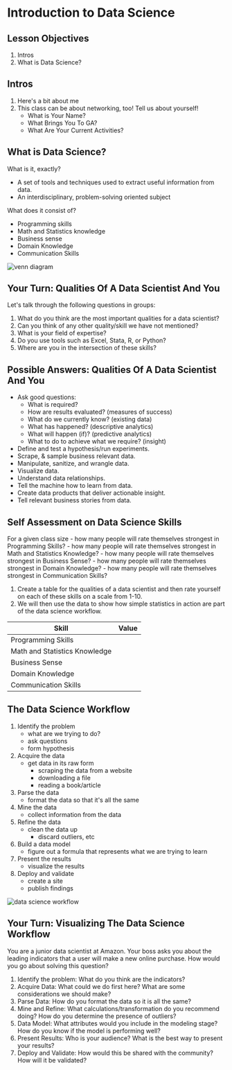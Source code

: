 # Introduction to Data Science

## Lesson Objectives

1. Intros
1. What is Data Science?

## Intros

1. Here's a bit about me
1. This class can be about networking, too!  Tell us about yourself!
    - What is Your Name?
    - What Brings You To GA?
    - What Are Your Current Activities?

## What is Data Science?

What is it, exactly?

- A set of tools and techniques used to extract useful information from data.
- An interdisciplinary, problem-solving oriented subject

What does it consist of?

- Programming skills
- Math and Statistics knowledge
- Business sense
- Domain Knowledge
- Communication Skills

![venn diagram](https://static1.squarespace.com/static/5150aec6e4b0e340ec52710a/t/51525c33e4b0b3e0d10f77ab/1364352052403/Data_Science_VD.png)

## Your Turn: Qualities Of A Data Scientist And You

Let's talk through the following questions in groups:

1. What do you think are the most important qualities for a data scientist?
2. Can you think of any other quality/skill we have not mentioned?
3. What is your field of expertise?
4. Do you use tools such as Excel, Stata, R, or Python?
5. Where are you in the intersection of these skills?

## Possible Answers: Qualities Of A Data Scientist And You

- Ask good questions:
    - What is required?
    - How are results evaluated? (measures of success)
    - What do we currently know? (existing data)
    - What has happened? (descriptive analytics)
    - What will happen (if)? (predictive analytics)
    - What to do to achieve what we require? (insight)
- Define and test a hypothesis/run experiments.
- Scrape, & sample business relevant data.
- Manipulate, sanitize, and wrangle data.
- Visualize data.
- Understand data relationships.
- Tell the machine how to learn from data.
- Create data products that deliver actionable insight.
- Tell relevant business stories from data.

## Self Assessment on Data Science Skills

For a given class size
    - how many people will rate themselves strongest in Programming Skills?
    - how many people will rate themselves strongest in Math and Statistics Knowledge?
    - how many people will rate themselves strongest in Business Sense?
    - how many people will rate themselves strongest in Domain Knowledge?
    - how many people will rate themselves strongest in Communication Skills?

1. Create a table for the qualities of a data scientist and then rate yourself on each of these skills on a scale from 1-10.
1. We will then use the data to show how simple statistics in action are part of the data science workflow.

| Skill | Value |
| --- | --- |
| Programming Skills |  |
| Math and Statistics Knowledge  |  |
| Business Sense |  |
| Domain Knowledge |  |
| Communication Skills |  |

## The Data Science Workflow

1. Identify the problem
    - what are we trying to do?
    - ask questions
    - form hypothesis
1. Acquire the data
    - get data in its raw form
        - scraping the data from a website
        - downloading a file
        - reading a book/article
1. Parse the data
    - format the data so that it's all the same
1. Mine the data
    - collect information from the data
1. Refine the data
    - clean the data up
        - discard outliers, etc
1. Build a data model
    - figure out a formula that represents what we are trying to learn
1. Present the results
    - visualize the results
1. Deploy and validate
    - create a site
    - publish findings

![data science workflow](https://raw.githubusercontent.com/generalassembly-studio/data-science-101-cwe-materials/master/curriculum/02-materials/code/data-science-workflow-example.jpg)


## Your Turn: Visualizing The Data Science Workflow

You are a junior data scientist at Amazon. Your boss asks you about the leading indicators that a user will make a new online purchase. How would you go about solving this question?

1. Identify the problem: What do you think are the indicators?
1. Acquire Data: What could we do first here? What are some considerations we should make?
1. Parse Data: How do you format the data so it is all the same?
1. Mine and Refine: What calculations/transformation do you recommend doing? How do you determine the presence of outliers?
1. Data Model: What attributes would you include in the modeling stage? How do you know if the model is performing well?
1. Present Results: Who is your audience? What is the best way to present your results?
1. Deploy and Validate: How would this be shared with the community?  How will it be validated?
